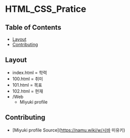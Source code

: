 # HTML_CSS_Pratice



## Table of Contents

- [Layout](#layout)
- [Contributing](#contributing)



## Layout

+ index.html = 학력
+ 100.html = 취미
+ 101.html = 목표
+ 102.html = 현재
+ /Web
  + Miyuki profile



## Contributing

+ [Miyuki profile Source](https://namu.wiki/w/시바 미유키)